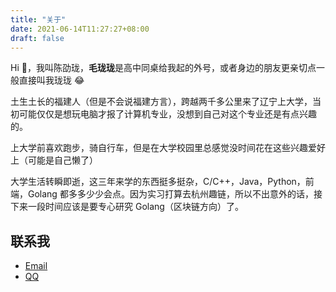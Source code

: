 ```yaml
---
title: "关于"
date: 2021-06-14T11:27:27+08:00
draft: false
---
```


Hi 👋，我叫陈劭珑，**毛珑珑**是高中同桌给我起的外号，或者身边的朋友更亲切点一般直接叫我珑珑 😂

土生土长的福建人（但是不会说福建方言），跨越两千多公里来了辽宁上大学，当初可能仅仅是想玩电脑才报了计算机专业，没想到自己对这个专业还是有点兴趣的。

上大学前喜欢跑步，骑自行车，但是在大学校园里总感觉没时间花在这些兴趣爱好上（可能是自己懒了）

大学生活转瞬即逝，这三年来学的东西挺多挺杂，C/C++，Java，Python，前端，Golang 都多多少少会点。因为实习打算去杭州趣链，所以不出意外的话，接下来一段时间应该是要专心研究 Golang（区块链方向）了。

## 联系我

- [Email](mailto:382084620@qq.com)
- [QQ](http://wpa.qq.com/msgrd?v=3&uin=382084620&site=qq&menu=yes)
